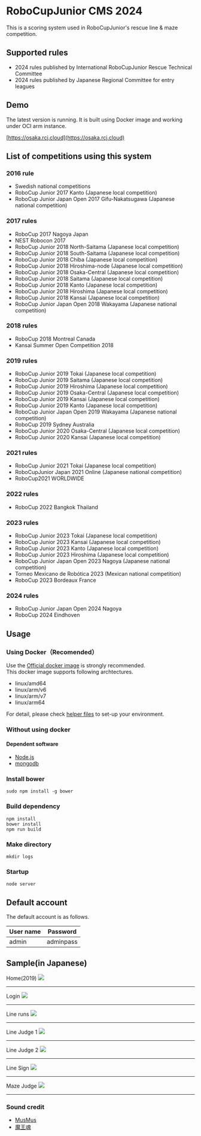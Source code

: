 # RoboCupJunior CMS 2024
This is a scoring system used in RoboCupJunior's rescue line & maze competition.

## Supported rules
* 2024 rules published by International RoboCupJunior Rescue Technical Committee
* 2024 rules published by Japanese Regional Committee for entry leagues
## Demo
The latest version is running. It is built using Docker image and working under OCI arm instance.

[https://osaka.rcj.cloud](https://osaka.rcj.cloud)

## List of competitions using this system
### 2016 rule
* Swedish national competitions
* RoboCup Junior 2017 Kanto (Japanese local competition)
* RoboCup Junior Japan Open 2017 Gifu-Nakatsugawa (Japanese national competition)

### 2017 rules
* RoboCup 2017 Nagoya Japan
* NEST Robocon 2017
* RoboCup Junior 2018 North-Saitama (Japanese local competition)
* RoboCup Junior 2018 South-Saitama (Japanese local competition)
* RoboCup Junior 2018 Chiba (Japanese local competition)
* RoboCup Junior 2018 Hiroshima-node (Japanese local competition)
* RoboCup Junior 2018 Osaka-Central (Japanese local competition)
* RoboCup Junior 2018 Saitama (Japanese local competition)
* RoboCup Junior 2018 Kanto (Japanese local competition)
* RoboCup Junior 2018 Hiroshima (Japanese local competition)
* RoboCup Junior 2018 Kansai (Japanese local competition)
* RoboCup Junior Japan Open 2018 Wakayama (Japanese national competition)

### 2018 rules
* RoboCup 2018 Montreal Canada
* Kansai Summer Open Competition 2018

### 2019 rules
* RoboCup Junior 2019 Tokai (Japanese local competition)
* RoboCup Junior 2019 Saitama (Japanese local competition)
* RoboCup Junior 2019 Hiroshima (Japanese local competition)
* RoboCup Junior 2019 Osaka-Central (Japanese local competition)
* RoboCup Junior 2019 Kansai (Japanese local competition)
* RoboCup Junior 2019 Kanto (Japanese local competition)
* RoboCup Junior Japan Open 2019 Wakayama (Japanese national competition)
* RoboCup 2019 Sydney Australia
* RoboCup Junior 2020 Osaka-Central (Japanese local competition)
* RoboCup Junior 2020 Kansai (Japanese local competition)

### 2021 rules
* RoboCup Junior 2021 Tokai (Japanese local competition)
* RoboCupJunior Japan 2021 Online (Japanese national competition)
* RoboCup2021 WORLDWIDE

### 2022 rules
* RoboCup 2022 Bangkok Thailand

### 2023 rules
* RoboCup Junior 2023 Tokai (Japanese local competition)
* RoboCup Junior 2023 Kansai (Japanese local competition)
* RoboCup Junior 2023 Kanto (Japanese local competition)
* RoboCup Junior 2023 Hiroshima (Japanese local competition)
* RoboCup Junior Japan Open 2023 Nagoya (Japanese national competition)
* Torneo Mexicano de Robótica 2023 (Mexican national competition)
* RoboCup 2023 Bordeaux France

### 2024 rules
* RoboCup Junior Japan Open 2024 Nagoya
* RoboCup 2024 Eindhoven

## Usage
### Using Docker（Recomended）
Use the  [Official docker image](https://hub.docker.com/repository/docker/ryorobo/rcj-cms) is strongly recommended.  
This docker image supports following archtectures.  
* linux/amd64
* linux/arm/v6
* linux/arm/v7
* linux/arm64

For detail, please check [helper files](https://github.com/rrrobo/rcj-cms-docker-helper) to set-up your environment.

### Without using docker
#### Dependent software
* [Node.js](https://nodejs.org/en/)
* [mongodb](https://www.mongodb.com)

### Install bower
`sudo npm install -g bower`

### Build dependency
`npm install`  
`bower install`  
`npm run build`  

### Make directory
`mkdir logs`

### Startup
`node server`

## Default account
The default account is as follows.

User name        | Password         |
----------------|-------------------|
admin | adminpass   |

## Sample(in Japanese)
Home(2019)
<img src="https://raw.githubusercontent.com/rrrobo/rcj-rescue-scoring-japan/master/rcjj-scoring/1.png">
<hr>
Login
<img src="https://raw.githubusercontent.com/rrrobo/rcj-rescue-scoring-japan/master/rcjj-scoring/6.png">
<hr>
Line runs
<img src="https://raw.githubusercontent.com/rrrobo/rcj-rescue-scoring-japan/master/rcjj-scoring/2.png">
<hr>
Line Judge 1 
<img src="https://raw.githubusercontent.com/rrrobo/rcj-rescue-scoring-japan/master/rcjj-scoring/3.png">
<hr>
Line Judge 2
<img src="https://raw.githubusercontent.com/rrrobo/rcj-rescue-scoring-japan/master/rcjj-scoring/4.png">
<hr>
Line Sign
<img src="https://raw.githubusercontent.com/rrrobo/rcj-rescue-scoring-japan/master/rcjj-scoring/5.png">
<hr>
Maze Judge
<img src="https://raw.githubusercontent.com/rrrobo/rcj-rescue-scoring-japan/master/rcjj-scoring/7.png">
<hr>

### Sound credit
 
* [MusMus](http://musmus.main.jp)
* [魔王魂](https://maoudamashii.jokersounds.com)
